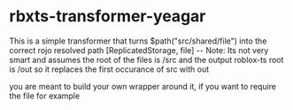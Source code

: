 # rbxts-transformer-yeagar

This is a simple transformer that turns $path("src/shared/file") into
the correct rojo resolved path [ReplicatedStorage, file]
-- Note: Its not very smart and assumes the root of the files is /src and the output roblox-ts root is /out
so it replaces the first occurance of src with out

you are meant to build your own wrapper around it, if you want to require the file for example

